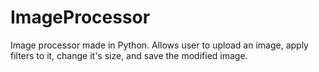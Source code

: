 # ImageProcessor
Image processor made in Python. Allows user to upload an image, apply filters to it, change it's size, and save the modified image. 
